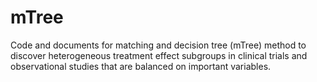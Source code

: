 # mTree
Code and documents for matching and decision tree (mTree) method to discover heterogeneous treatment effect subgroups in clinical trials and observational studies that are balanced on important variables. 
